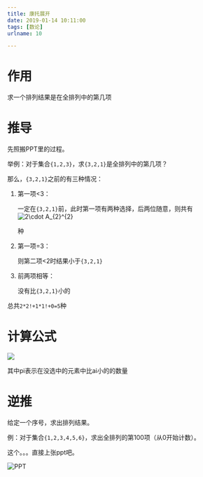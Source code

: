 ```yaml
---
title: 康托展开
date: 2019-01-14 10:11:00
tags: [数论]
urlname: 10

---
```

<!--markdown-->
# 作用

求一个排列结果是在全排列中的第几项

# 推导

先照搬PPT里的过程。

举例：对于集合```{1,2,3}```，求```{3,2,1}```是全排列中的第几项？

那么，```{3,2,1}```之前的有三种情况：

1. 第一项<3：

   一定在```{3,2,1}```前，此时第一项有两种选择，后两位随意，则共有<img src="https://latex.codecogs.com/png.latex?%5Cdpi%7B150%7D%20%5Cbg_white%20%5Cfn_phv%202%5Ccdot%20A_%7B2%7D%5E%7B2%7D" title="2\cdot A_{2}^{2}" />

   种

2. 第一项=3：

   则第二项<2时结果小于```{3,2,1}```

3. 前两项相等：

   没有比```{3,2,1}```小的

总共```2*2!+1*1!+0=5```种

# 计算公式

<img src="https://latex.codecogs.com/png.latex?%5Cdpi%7B150%7D%20%5Cbg_white%20%5Cfn_phv%20ans%3D%20%5Csum_%7Bn%7D%5E%7Bi%3D1%7Dp_%7Bi%7D*%28n-i%29%21" />

其中pi表示在没选中的元素中比ai小的的数量

# 逆推

给定一个序号，求出排列结果。

例：对于集合```{1,2,3,4,5,6}```，求出全排列的第100项（从0开始计数）。

这个。。。直接上张ppt吧。

![PPT](https://i.loli.net/2019/01/18/5c4144502f7eb.png)

